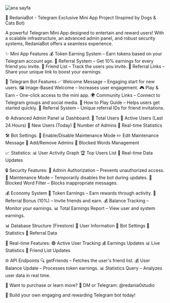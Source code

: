 
![ana sayfa](https://github.com/user-attachments/assets/4635a493-cfec-49c0-9559-6bdc3c266de3)

🚀 RedaniaBot - Telegram Exclusive Mini App Project
(Inspired by Dogs & Cats Bot)

A powerful Telegram Mini App designed to entertain and reward users! With a scalable infrastructure, an advanced admin panel, and robust security systems, RedaniaBot offers a seamless experience.

✨ Mini App Features
💰 Token Earning System – Earn tokens based on your Telegram account age.
👥 Referral System – Get 10% earnings for every friend you invite.
📜 Friend List – Track the users you invite.
🔗 Referral Links – Share your unique link to boost your earnings.

🤖 Telegram Bot Features
✅ Welcome Message – Engaging start for new users.
🖼️ Image-Based Welcome – Increases user engagement.
🎮 Play & Earn – One-click access to the mini app.
🌍 Community Links – Connect to Telegram groups and social media.
📖 How to Play Guide – Helps users get started quickly.
🔗 Referral System – Unique referral IDs for friend invitations.

⚙️ Advanced Admin Panel
📊 Dashboard:
🔹 Total Users
🔹 Active Users (Last 24 Hours)
🔹 New Users (Today)
🔹 Number of Admins
🔹 Real-time Statistics

🛠️ Bot Settings:
🔧 Enable/Disable Maintenance Mode
✏️ Edit Maintenance Message
👑 Add/Remove Admins
🚫 Blocked Words Management

📈 Statistics:
📊 User Activity Graph
🏆 Top Users List
🔄 Real-time Data Updates

🔒 Security Features:
👑 Admin Authorization – Prevents unauthorized access.
🛑 Maintenance Mode – Temporarily disables the bot during updates.
🚫 Blocked Word Filter – Blocks inappropriate messages.

💰 Economy System
💎 Token Earnings – Earn rewards through activity.
👥 Referral Bonus (10%) – Invite friends and earn.
💰 Balance Tracking – Monitor your earnings.
📊 Total Earnings Report – View user and system earnings.

📊 Database Structure (Firestore)
📌 User Information
📌 Bot Settings
📌 Statistics
📌 Referral Data

🔄 Real-time Features:
🟢 Active User Tracking
💰 Earnings Updates
📊 Live Statistics
👥 Friend List Updates

🌐 API Endpoints
🔍 getFriends – Fetches the user's friend list.
💰 User Balance Update – Processes token earnings.
📊 Statistics Query – Analyzes user data in real time.

🎯 Want to purchase or learn more?
📩 DM or Telegram: @redania0studio

🚀 Build your own engaging and rewarding Telegram bot today!
